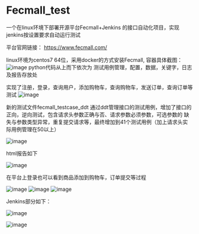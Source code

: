 # Fecmall_test
一个在linux环境下部署开源平台Fecmall+Jenkins 的接口自动化项目，实现jenkins按设置要求自动运行测试

平台官网链接： https://www.fecmall.com/

linux环境为centos7 64位，采用docker的方式安装Fecmall, 
容器具体截图：
![image](https://user-images.githubusercontent.com/64000814/171036939-f7f3afb5-d0d1-4a08-80ba-ee9a28a7a3be.png)
python代码从上而下依次为 测试用例管理，配置，数据，关键字，日志及报告存放处

实现了注册，登录，查询用户，添加购物车，查询购物车，发送订单，查询订单等测试
![image](https://user-images.githubusercontent.com/64000814/171037849-909943da-cf9e-424a-859e-b5f515123881.png)

新的测试文件fecmall_testcase_ddt 通过ddt管理接口的测试用例，增加了接口的正向，逆向测试，包含请求头参数正确与否、请求参数必须参数，可选参数的
缺失与参数类型异常，重复提交请求等，最终增加到41个测试用例（加上请求头实际用例管理在50以上）

![image](https://user-images.githubusercontent.com/64000814/172884966-8a12f86a-f0bd-46bc-b1b7-149c786b21d5.png)


html报告如下

![image](https://user-images.githubusercontent.com/64000814/171038435-fe3e2c8a-9d70-4ceb-ae9e-4eaf343dd707.png)

在平台上登录也可以看到商品添加到购物车，订单提交等过程

![image](https://user-images.githubusercontent.com/64000814/171038186-050fee16-37cc-471d-ab91-30d533066111.png)
![image](https://user-images.githubusercontent.com/64000814/171038972-1c12e9ad-283b-483d-b12a-3a3c6f727ab0.png)
![image](https://user-images.githubusercontent.com/64000814/171039061-91478af2-19f8-4980-b96b-6f81e927dc1b.png)

Jenkins部分如下：

![image](https://user-images.githubusercontent.com/64000814/171139743-8677c4fa-39c2-49ff-b0af-8dd911ebe5b4.png)

![image](https://user-images.githubusercontent.com/64000814/171145727-8cc19228-012a-4017-a2fb-82f1bcd01ac7.png)



